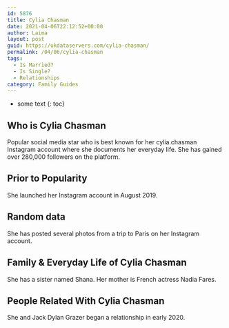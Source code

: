 ```yaml
---
id: 5876
title: Cylia Chasman
date: 2021-04-06T22:12:52+00:00
author: Laima
layout: post
guid: https://ukdataservers.com/cylia-chasman/
permalink: /04/06/cylia-chasman
tags:
  - Is Married?
  - Is Single?
  - Relationships
category: Family Guides
---
```


* some text
{: toc}


## Who is Cylia Chasman
                  
                  
                  
Popular social media star who is best known for her cylia.chasman Instagram account where she documents her everyday life. She has gained over 280,000 followers on the platform. 
                  
              
            
              
            
                
                
                
## Prior to Popularity
                  
                  
                  
She launched her Instagram account in August 2019. 
                  
              
            
              
            
                
                
                
## Random data
                  
                  
                  
She has posted several photos from a trip to Paris on her Instagram account. 
                  
              
            
              
            
                
                
                
## Family & Everyday Life of Cylia Chasman
                  
                  
                  
She has a sister named Shana. Her mother is French actress Nadia Fares.
                  
              
            
              
            
                
                
                
## People Related With Cylia Chasman
                  
                  
                  
She and Jack Dylan Grazer began a relationship in early 2020.
                  
              
            
              
            
                
              
            
              
              
            
            
              
            
          
          
          